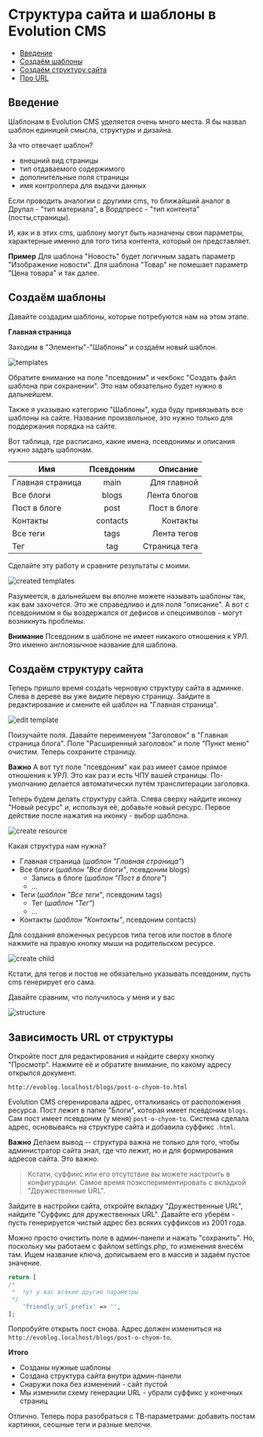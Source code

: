 # Структура сайта и шаблоны в Evolution CMS

* [Введение](#part1)
* [Создаём шаблоны](#part2)
* [Создаём структуру сайта](#part3)
* [Про URL](#part4)


## Введение  <a name="part1"></a>

Шаблонам в Evolution CMS уделяется очень много места. Я бы назвал шаблон единицей смысла, структуры и дизайна.

За что отвечает шаблон?

* внешний вид страницы
* тип отдаваемого содержимого
* дополнительные поля страницы
* имя контроллера для выдачи данных

Если проводить аналогии с другими cms, то ближайший аналог в Друпал - "тип материала", в Вордпресс - "тип контента" (посты,страницы).

И, как и в этих cms, шаблону могут быть назначены свои параметры, характерные именно для того типа контента, который он представляет.

**Пример**
Для шаблона "Новость" будет логичным задать параметр "Изображение новости". Для шаблона "Товар" не помешает параметр "Цена товара" и так далее.


## Создаём шаблоны <a name="part2"></a>
Давайте создадим шаблоны, которые потребуются нам на этом этапе.

**Главная страница**

Заходим в "Элементы"-"Шаблоны" и создаём новый шаблон.

![templates](assets/images/s25.png)

Обратите внимание на поле "псевдоним" и чекбокс "Создать файл шаблона при сохранении". Это нам обязательно будет нужно в дальнейшем.

Также я указываю категорию "Шаблоны", куда буду привязывать все шаблоны на сайте. Название произвольное, это нужно только для поддержания порядка на сайте.

Вот таблица, где расписано, какие имена, псевдонимы и описания нужно задать шаблонам.

| Имя				|    Псевдоним      |  Описание  	|
|-------------------|:-----------------:|--------------:|
| Главная страница	|	main			|Для главной 	|
| Все блоги 		|	blogs   		|Лента блогов	|
| Пост в блоге		|	post   			|Пост в блоге	|
| Контакты 			|	contacts 		|Контакты		|
| Все теги 			|	tags 			|Лента тегов 	|
| Тег 				|	tag 			|Страница тега 	|


Сделайте эту работу и сравните результаты с моими. 

 ![created templates](assets/images/s26.png)

 Разумеется, в дальнейшем вы вполне можете называть шаблоны так, как вам захочется. Это же справедливо и для поля "описание". А вот с псевдонимом я бы воздержался от дефисов и спецсимволов -  могут возникнуть проблемы.

**Внимание**
Псевдоним в шаблоне не имеет никакого отношения к УРЛ. Это именно англоязычное название для шаблона.

## Создаём структуру сайта <a name="part3"></a>

Теперь пришло время создать черновую структуру сайта в админке.
Слева в дереве вы уже видите первую страницу. Зайдите в редактирование и смените ей шаблон на "Главная страница".

 ![edit template](assets/images/s27.png)

 Поизучайте поля. Давайте переименуем "Заголовок" в "Главная страница блога". Поле "Расширенный заголовок" и поле "Пункт меню" очистим. Теперь сохраните страницу. 

 **Важно**
 А вот тут поле "псевдоним" как раз имеет самое прямое отношения к УРЛ. Это как раз и есть ЧПУ вашей страницы. По-умолчанию делается автоматически путём транслитерации заголовка.

 Теперь будем делать структуру сайта. Слева сверху  найдите иконку "Новый ресурс" и, используя её, добавьте новый ресурс. 
 Первое действие после нажатия на иконку - выбор шаблона.

 ![create resource](assets/images/s28.png)

 Какая структура нам нужна?

* Главная страница (*шаблон "Главная страница"*)
* Все блоги (*шаблон "Все блоги"*, псевдоним blogs)
	* Запись в блоге (*шаблон "Пост в блоге"*)
	* ...
* Теги (*шаблон "Все теги"*, псевдоним tags)
	* Тег (*шаблон "Тег"*)
	* ...
* Контакты (*шаблон "Контакты"*, псевдоним contacts)

Для создания вложенных ресурсов типа тегов или постов в блоге нажмите на правую кнопку мыши на родительском ресурсе.

 ![create child](assets/images/s29.png)
 
 Кстати, для тегов и постов не обязательно указывать псевдоним, пусть cms генерирует его сама.

Давайте сравним, что получилось у меня и у вас

![structure](assets/images/s30.png)

## Зависимость URL от структуры <a name="part4"></a>

Откройте пост для редактирования и найдите сверху кнопку "Просмотр". Нажмите её и обратите внимание, по какому адресу открылся документ.
```
http://evoblog.localhost/blogs/post-o-chyom-to.html
```
Evolution CMS сгеренировала адрес, отталкиваясь от расположения ресурса. Пост лежит в папке "Блоги", которая имеет псевдоним `blogs`. Сам пост имеет псевдоним (у меня) `post-o-chyom-to`.  Система сделала адрес, основываясь на структуре сайта и добавила суффикс `.html`. 

**Важно**
Делаем вывод -- структура важна не только для того, чтобы администратор сайта знал,  где что лежит, но и для формирования адресов сайта. Это важно.


>Кстати, суффикс или его отсутствие вы можете настроить в конфигурации. Самое время поэкспериментировать с вкладкой "Дружественные URL".

Зайдите в настройки сайта, откройте вкладку "Дружественные URL", найдите "Суффикс для дружественных URL". Давайте его уберём - пусть генерируется чистый адрес без всяких суффиксов из 2001 года.

Можно просто очистить поле в админ-панели и нажать "сохранить". Но, поскольку мы работаем с файлом settings.php, то изменения внесём там. Ищем название ключа, дописываем его в массив и задаём пустое значение.

```php
return [
/*
 *	тут у вас всякие другие параметры
 */
    'friendly_url_prefix' => '',
];
```
Попробуйте открыть пост снова.  Адрес должен измениться на `http://evoblog.localhost/blogs/post-o-chyom-to`.



**Итого**
* Созданы нужные шаблоны
* Создана структура сайта внутри админ-панели
* Снаружи пока без изменений - сайт пустой
* Мы изменили схему генерации URL - убрали суффикс у конечных страниц

Отлично. Теперь пора разобраться с ТВ-параметрами: добавить постам картинки, сеошные теги и разные мелочи.


